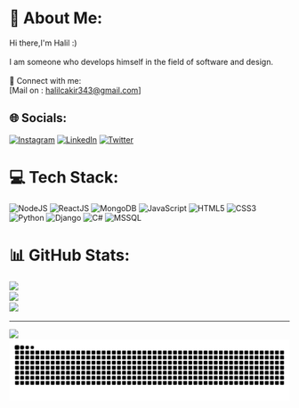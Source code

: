 # 💫 About Me:
Hi there,I'm Halil :)<br><br>I am someone who develops himself in the field of software and design.<br><br>📩 Connect with me:<br>[Mail on : halilcakir343@gmail.com]


## 🌐 Socials:
[![Instagram](https://img.shields.io/badge/Instagram-%23E4405F.svg?logo=Instagram&logoColor=white)](https://instagram.com/halilcakir__) [![LinkedIn](https://img.shields.io/badge/LinkedIn-%230077B5.svg?logo=linkedin&logoColor=white)](https://linkedin.com/in/halil-çakır-hc343) [![Twitter](https://img.shields.io/badge/Twitter-%231DA1F2.svg?logo=Twitter&logoColor=white)](https://twitter.com/@halilcakir__) 

# 💻 Tech Stack:
![NodeJS](https://img.shields.io/badge/Node.js-339933?style=for-the-badge&logo=nodedotjs&logoColor=white) 
![ReactJS](https://img.shields.io/badge/ReactJS-61DAFB?style=for-the-badge&logo=react&logoColor=black) 
![MongoDB](https://img.shields.io/badge/MongoDB-4EA94B?style=for-the-badge&logo=mongodb&logoColor=white) 
![JavaScript](https://img.shields.io/badge/JavaScript-F7DF1E?style=for-the-badge&logo=javascript&logoColor=black) 
![HTML5](https://img.shields.io/badge/HTML5-E34F26?style=for-the-badge&logo=html5&logoColor=white) 
![CSS3](https://img.shields.io/badge/CSS3-1572B6?style=for-the-badge&logo=css3&logoColor=white) 
![Python](https://img.shields.io/badge/Python-3776AB?style=for-the-badge&logo=python&logoColor=white) 
![Django](https://img.shields.io/badge/Django-092E20?style=for-the-badge&logo=django&logoColor=white) 
![C#](https://img.shields.io/badge/C%23-239120?style=for-the-badge&logo=c-sharp&logoColor=white) 
![MSSQL](https://img.shields.io/badge/MSSQL-CC2927?style=for-the-badge&logo=microsoftsqlserver&logoColor=white)
# 📊 GitHub Stats:
![](https://github-readme-stats.vercel.app/api?username=cakirhalil&theme=blue-green&hide_border=false&include_all_commits=false&count_private=false)<br/>
![](https://github-readme-streak-stats.herokuapp.com/?user=cakirhalil&theme=blue-green&hide_border=false)<br/>
![](https://github-readme-stats.vercel.app/api/top-langs/?username=cakirhalil&theme=blue-green&hide_border=false&include_all_commits=false&count_private=false&layout=compact)

---
[![](https://visitcount.itsvg.in/api?id=cakirhalil&icon=0&color=0)](https://visitcount.itsvg.in)
![Snake animation](https://github.com/cakirhalil/cakirhalil/blob/output/github-contribution-grid-snake.svg)

<!-- Proudly created with GPRM ( https://gprm.itsvg.in ) -->
